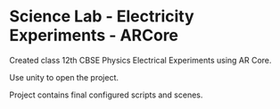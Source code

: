 # Science Lab - Electricity Experiments - ARCore

Created class 12th CBSE Physics Electrical Experiments using AR Core.

Use unity to open the project.

Project contains final configured scripts and scenes.
